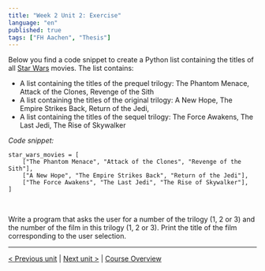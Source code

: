 ```yaml
---
title: "Week 2 Unit 2: Exercise"
language: "en"
published: true
tags: ["FH Aachen", "Thesis"]
---
```


Below you find a code snippet to create a Python list containing the titles of all [Star Wars](https://en.wikipedia.org/wiki/Star_Wars) movies. The list contains:

+ A list containing the titles of the prequel trilogy: The Phantom Menace, Attack of the Clones, Revenge of the Sith
+ A list containing the titles of the original trilogy: A New Hope, The Empire Strikes Back, Return of the Jedi,
+ A list containing the titles of the sequel trilogy: The Force Awakens, The Last Jedi, The Rise of Skywalker

*Code snippet:*
```
star_wars_movies = [
    ["The Phantom Menace", "Attack of the Clones", "Revenge of the Sith"],
    ["A New Hope", "The Empire Strikes Back", "Return of the Jedi"],
    ["The Force Awakens", "The Last Jedi", "The Rise of Skywalker"],
]
```

<br>

Write a program that asks the user for a number of the trilogy (1, 2 or 3) and the number of the film in this trilogy (1, 2 or 3). Print the title of the film corresponding to the user selection.

---

[< Previous unit](/teaching/python-mooc/week2_unit2_selftest) | [Next unit >](/teaching/python-mooc/week2_unit3_important_functions) |
[Course Overview](/teaching/python-mooc)